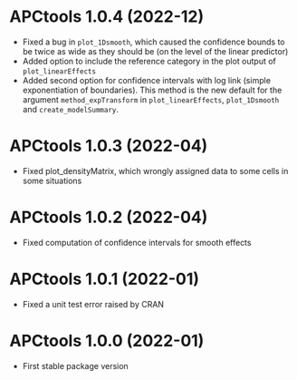 # APCtools 1.0.4 (2022-12)

- Fixed a bug in `plot_1Dsmooth`, which caused the confidence bounds to be twice as wide as they should be (on the level of the linear predictor)
- Added option to include the reference category in the plot output of `plot_linearEffects`
- Added second option for confidence intervals with log link (simple exponentiation of boundaries). This method is the new default for the argument `method_expTransform` in `plot_linearEffects`, `plot_1Dsmooth` and `create_modelSummary`. 


# APCtools 1.0.3 (2022-04)

- Fixed plot_densityMatrix, which wrongly assigned data to some cells in some situations


# APCtools 1.0.2 (2022-04)

- Fixed computation of confidence intervals for smooth effects 


# APCtools 1.0.1 (2022-01)

- Fixed a unit test error raised by CRAN


# APCtools 1.0.0 (2022-01)

- First stable package version
